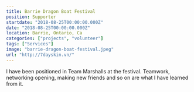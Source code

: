 ```yaml
---
title: Barrie Dragon Boat Festival
position: Supporter
startdate: "2018-08-25T00:00:00.000Z"
date: "2018-08-25T00:00:00.000Z"
location: Barrie, Ontario, Ca
categories: ["projects", "volunteer"]
tags: ["Services"]
image: "barrie-dragon-boat-festival.jpeg"
url: "http://7dayskin.vn/"
---
```


I have been positioned in Team Marshalls at the festival. Teamwork, networking opening, making new friends and so on are what I have learned from it.